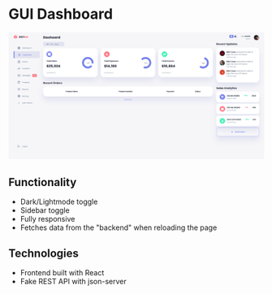 # GUI Dashboard 


![alt text](https://github.com/dstreiff/ECommerce-Dashboard/blob/master/src/images/image.png?raw=true)
 

## Functionality

- Dark/Lightmode toggle
- Sidebar toggle
- Fully responsive
- Fetches data from the "backend" when reloading the page

## Technologies

- Frontend built with React
- Fake REST API with json-server
 